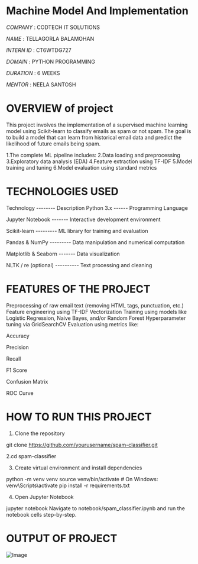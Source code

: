 # Machine Model And Implementation    

*COMPANY* : CODTECH IT SOLUTIONS

*NAME* : TELLAGORLA BALAMOHAN

*INTERN ID* : CT6WTDG727

*DOMAIN* : PYTHON PROGRAMMING

*DURATION* : 6 WEEKS

*MENTOR* : NEELA SANTOSH

# OVERVIEW of project
This project involves the implementation of a supervised machine learning model using Scikit-learn to classify emails as spam or not spam. The goal is to build a model that can learn from historical email data and predict the likelihood of future emails being spam.

1.The complete ML pipeline includes:
2.Data loading and preprocessing
3.Exploratory data analysis (EDA)
4.Feature extraction using TF-IDF
5.Model training and tuning
6.Model evaluation using standard metrics

# TECHNOLOGIES USED
Technology	     --------   Description
Python 3.x	      ------    Programming Language

Jupyter Notebook	-------   Interactive development environment

Scikit-learn	   ---------  ML library for training and evaluation

Pandas & NumPy	 --------- Data manipulation and numerical computation

Matplotlib & Seaborn	------- Data visualization

NLTK / re (optional) ---------- Text processing and cleaning

# FEATURES OF THE PROJECT
Preprocessing of raw email text (removing HTML tags, punctuation, etc.)
Feature engineering using TF-IDF Vectorization
Training using models like Logistic Regression, Naive Bayes, and/or Random Forest
Hyperparameter tuning via GridSearchCV
Evaluation using metrics like:

Accuracy

Precision

Recall

F1 Score

Confusion Matrix

ROC Curve

# HOW TO RUN THIS PROJECT
1. Clone the repository

git clone https://github.com/yourusername/spam-classifier.git

2.cd spam-classifier

3. Create virtual environment and install dependencies

python -m venv venv
source venv/bin/activate  # On Windows: venv\Scripts\activate
pip install -r requirements.txt

4. Open Jupyter Notebook

jupyter notebook
Navigate to notebook/spam_classifier.ipynb and run the notebook cells step-by-step.

# OUTPUT OF PROJECT
![Image](https://github.com/user-attachments/assets/272a722d-aa90-4325-8468-b4fde5f1c460)




